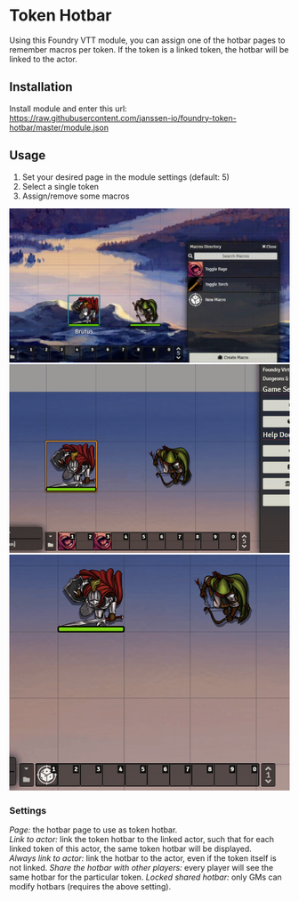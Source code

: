 # Token Hotbar
Using this Foundry VTT module, you can assign one of the hotbar pages to remember macros per token.
If the token is a linked token, the hotbar will be linked to the actor.

## Installation
Install module and enter this url: https://raw.githubusercontent.com/janssen-io/foundry-token-hotbar/master/module.json

## Usage
1. Set your desired page in the module settings (default: 5)
2. Select a single token
3. Assign/remove some macros

![Demo](./img/thb-basics.gif)
![Demo](./img/thb-locked.gif)
![Demo](./img/thb-go-back-to-active.gif)

### Settings
*Page:* the hotbar page to use as token hotbar.  
*Link to actor:* link the token hotbar to the linked actor, such that for each linked token of this actor, the same token hotbar will be displayed.  
*Always link to actor:* link the hotbar to the actor, even if the token itself is not linked.
*Share the hotbar with other players:* every player will see the same hotbar for the particular token.
*Locked shared hotbar:* only GMs can modify hotbars (requires the above setting).
